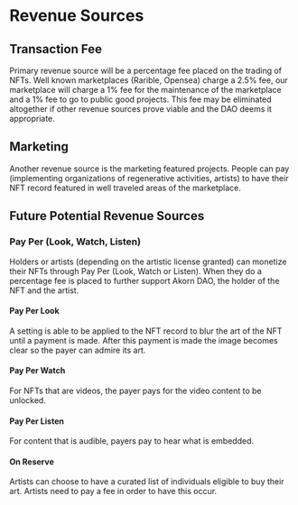 # Revenue Sources

## Transaction Fee <a href="#transaction-fee" id="transaction-fee"></a>

Primary revenue source will be a percentage fee placed on the trading of NFTs. Well known marketplaces (Rarible, Opensea) charge a 2.5% fee, our marketplace will charge a 1% fee for the maintenance of the marketplace and a 1% fee to go to public good projects. This fee may be eliminated altogether if other revenue sources prove viable and the DAO deems it appropriate.

## Marketing <a href="#marketing" id="marketing"></a>

Another revenue source is the marketing featured projects. People can pay (implementing organizations of regenerative activities, artists) to have their NFT record featured in well traveled areas of the marketplace.

## Future Potential Revenue Sources <a href="#pay-per-look-watch-listen" id="pay-per-look-watch-listen"></a>

### Pay Per (Look, Watch, Listen)  <a href="#pay-per-look-watch-listen" id="pay-per-look-watch-listen"></a>

Holders or artists (depending on the artistic license granted) can monetize their NFTs through Pay Per (Look, Watch or Listen). When they do a percentage fee is placed to further support Akorn DAO, the holder of the NFT and the artist.

#### Pay Per Look  <a href="#pay-per-look" id="pay-per-look"></a>

A setting is able to be applied to the NFT record to blur the art of the NFT until a payment is made. After this payment is made the image becomes clear so the payer can admire its art.

#### Pay Per Watch  <a href="#pay-per-watch" id="pay-per-watch"></a>

For NFTs that are videos, the payer pays for the video content to be unlocked.

#### Pay Per Listen <a href="#pay-per-listen" id="pay-per-listen"></a>

For content that is audible, payers pay to hear what is embedded.

#### On Reserve <a href="#on-reserve" id="on-reserve"></a>

Artists can choose to have a curated list of individuals eligible to buy their art. Artists need to pay a fee in order to have this occur.
